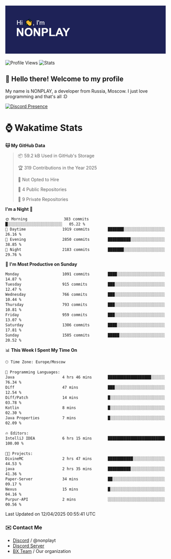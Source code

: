 ![Discord Presence](./header.png)
<br></br>
![Profile Views](https://komarev.com/ghpvc/?username=NONPLAYT&color=blue&style=for-the-badge)
![Stats](https://img.shields.io/badge/0%25-OPTIMIZED-orange?style=for-the-badge)


## :wave: Hello there! Welcome to my profile

My name is NONPLAY, a developer from Russia, Moscow. I just love programming and that's all :D

[![Discord Presence](https://lanyard.cnrad.dev/api/597087584090587177?showDisplayName=true)](https://discord.com/users/597087584090587177) 

# ⌚ Wakatime Stats

<!--START_SECTION:waka-->
**🐱 My GitHub Data** 

> 📦 59.2 kB Used in GitHub's Storage 
 > 
> 🏆 319 Contributions in the Year 2025
 > 
> 🚫 Not Opted to Hire
 > 
> 📜 4 Public Repositories 
 > 
> 🔑 9 Private Repositories 
 > 
**I'm a Night 🦉** 

```text
🌞 Morning                383 commits         █░░░░░░░░░░░░░░░░░░░░░░░░   05.22 % 
🌆 Daytime                1919 commits        ███████░░░░░░░░░░░░░░░░░░   26.16 % 
🌃 Evening                2850 commits        ██████████░░░░░░░░░░░░░░░   38.85 % 
🌙 Night                  2183 commits        ███████░░░░░░░░░░░░░░░░░░   29.76 % 
```
📅 **I'm Most Productive on Sunday** 

```text
Monday                   1091 commits        ████░░░░░░░░░░░░░░░░░░░░░   14.87 % 
Tuesday                  915 commits         ███░░░░░░░░░░░░░░░░░░░░░░   12.47 % 
Wednesday                766 commits         ███░░░░░░░░░░░░░░░░░░░░░░   10.44 % 
Thursday                 793 commits         ███░░░░░░░░░░░░░░░░░░░░░░   10.81 % 
Friday                   959 commits         ███░░░░░░░░░░░░░░░░░░░░░░   13.07 % 
Saturday                 1306 commits        ████░░░░░░░░░░░░░░░░░░░░░   17.81 % 
Sunday                   1505 commits        █████░░░░░░░░░░░░░░░░░░░░   20.52 % 
```


📊 **This Week I Spent My Time On** 

```text
🕑︎ Time Zone: Europe/Moscow

💬 Programming Languages: 
Java                     4 hrs 46 mins       ███████████████████░░░░░░   76.34 % 
Diff                     47 mins             ███░░░░░░░░░░░░░░░░░░░░░░   12.54 % 
Diff/Patch               14 mins             █░░░░░░░░░░░░░░░░░░░░░░░░   03.78 % 
Kotlin                   8 mins              █░░░░░░░░░░░░░░░░░░░░░░░░   02.30 % 
Java Properties          7 mins              █░░░░░░░░░░░░░░░░░░░░░░░░   02.09 % 

🔥 Editors: 
IntelliJ IDEA            6 hrs 15 mins       █████████████████████████   100.00 % 

🐱‍💻 Projects: 
DivineMC                 2 hrs 47 mins       ███████████░░░░░░░░░░░░░░   44.53 % 
java                     2 hrs 35 mins       ██████████░░░░░░░░░░░░░░░   41.36 % 
Paper-Server             34 mins             ██░░░░░░░░░░░░░░░░░░░░░░░   09.17 % 
Nexus                    15 mins             █░░░░░░░░░░░░░░░░░░░░░░░░   04.16 % 
Purpur-API               2 mins              ░░░░░░░░░░░░░░░░░░░░░░░░░   00.56 % 
```


 Last Updated on 12/04/2025 00:55:41 UTC
<!--END_SECTION:waka-->

### ✉️ Contact Me

- [Discord](https://discord.com/users/597087584090587177) / @nonplayt
- [Discord Server](https://discord.gg/p7cxhw7E2M)
- [BX Team](https://github.com/BX-Team) / Our organization

